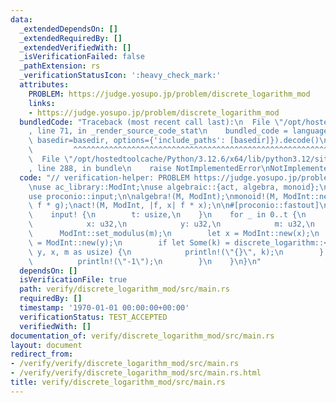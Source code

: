```yaml
---
data:
  _extendedDependsOn: []
  _extendedRequiredBy: []
  _extendedVerifiedWith: []
  _isVerificationFailed: false
  _pathExtension: rs
  _verificationStatusIcon: ':heavy_check_mark:'
  attributes:
    PROBLEM: https://judge.yosupo.jp/problem/discrete_logarithm_mod
    links:
    - https://judge.yosupo.jp/problem/discrete_logarithm_mod
  bundledCode: "Traceback (most recent call last):\n  File \"/opt/hostedtoolcache/Python/3.12.6/x64/lib/python3.12/site-packages/onlinejudge_verify/documentation/build.py\"\
    , line 71, in _render_source_code_stat\n    bundled_code = language.bundle(stat.path,\
    \ basedir=basedir, options={'include_paths': [basedir]}).decode()\n          \
    \         ^^^^^^^^^^^^^^^^^^^^^^^^^^^^^^^^^^^^^^^^^^^^^^^^^^^^^^^^^^^^^^^^^^^^^^^^^^^^^^^^^\n\
    \  File \"/opt/hostedtoolcache/Python/3.12.6/x64/lib/python3.12/site-packages/onlinejudge_verify/languages/rust.py\"\
    , line 288, in bundle\n    raise NotImplementedError\nNotImplementedError\n"
  code: "// verification-helper: PROBLEM https://judge.yosupo.jp/problem/discrete_logarithm_mod\n\
    \nuse ac_library::ModInt;\nuse algebraic::{act, algebra, monoid};\nuse discrete_logarithm::discrete_logarithm;\n\
    use proconio::input;\n\nalgebra!(M, ModInt);\nmonoid!(M, ModInt::new(0), |f, g|\
    \ f * g);\nact!(M, ModInt, |f, x| f * x);\n\n#[proconio::fastout]\nfn main() {\n\
    \    input! {\n        t: usize,\n    }\n    for _ in 0..t {\n        input! {\n\
    \            x: u32,\n            y: u32,\n            m: u32,\n        }\n  \
    \      ModInt::set_modulus(m);\n        let x = ModInt::new(x);\n        let y\
    \ = ModInt::new(y);\n        if let Some(k) = discrete_logarithm::<M>(ModInt::new(1),\
    \ y, x, m as usize) {\n            println!(\"{}\", k);\n        } else {\n  \
    \          println!(\"-1\");\n        }\n    }\n}\n"
  dependsOn: []
  isVerificationFile: true
  path: verify/discrete_logarithm_mod/src/main.rs
  requiredBy: []
  timestamp: '1970-01-01 00:00:00+00:00'
  verificationStatus: TEST_ACCEPTED
  verifiedWith: []
documentation_of: verify/discrete_logarithm_mod/src/main.rs
layout: document
redirect_from:
- /verify/verify/discrete_logarithm_mod/src/main.rs
- /verify/verify/discrete_logarithm_mod/src/main.rs.html
title: verify/discrete_logarithm_mod/src/main.rs
---
```

